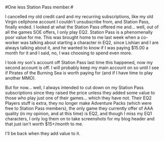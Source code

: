 #One less Station Pass member.#

I cancelled my old credit card and my recurring subscriptions, like my old Virgin cellphone account I couldn't unsubscribe from, and Station Pass, finally ended. I looked at what the Station Pass offered me and... well, out of all the games SOE offers, I only play EQ2. Station Pass is a phenomenally poor value for me. This was brought home to me last week when a co-worker was talking about starting a character in EQ2, since Lishian and I are always talking about it, and he wanted to know if I was paying $15.00 a month for it and I said, no, I was choosing to spend even more.

I took my son's account off Station Pass last time this happened, now my second account is off. I will probably keep my main account on so until I see if Pirates of the Burning Sea is worth paying for (and if I have time to play another MMO).

But for now... well, I always intended to cut down on my Station Pass subscriptions since they raised the price unless they added some value to those who play just one of their games... which they have not. Their EQ2 Players stuff is extra, they no longer make Adventure Packs (which were free to Station Pass members), the only game they currently offer of AAA quality (in my opinion, and at this time) is EQ2, and though I miss my EQ1 characters, I only log them on to take screenshots for my blog header and that just isn't worth $15+/month to me.

I'll be back when they add value to it.

